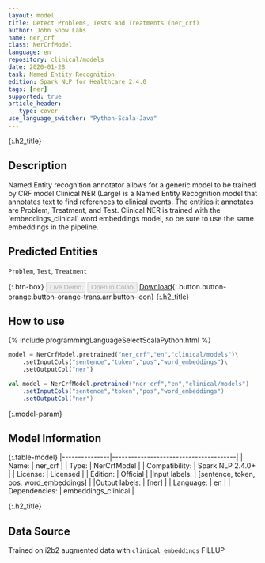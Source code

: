 ```yaml
---
layout: model
title: Detect Problems, Tests and Treatments (ner_crf)
author: John Snow Labs
name: ner_crf
class: NerCrfModel
language: en
repository: clinical/models
date: 2020-01-28
task: Named Entity Recognition
edition: Spark NLP for Healthcare 2.4.0
tags: [ner]
supported: true
article_header:
   type: cover
use_language_switcher: "Python-Scala-Java"
---
```


{:.h2_title}
## Description
Named Entity recognition annotator allows for a generic model to be trained by CRF model
Clinical NER (Large) is a Named Entity Recognition model that annotates text to find references to clinical events. The entities it annotates are Problem, Treatment, and Test. Clinical NER is trained with the 'embeddings_clinical' word embeddings model, so be sure to use the same embeddings in the pipeline.

## Predicted Entities
`Problem`, `Test`, `Treatment`

{:.btn-box}
<button class="button button-orange" disabled>Live Demo</button>
<button class="button button-orange" disabled>Open in Colab</button>
[Download](https://s3.amazonaws.com/auxdata.johnsnowlabs.com/clinical/models/ner_crf_en_2.4.0_2.4_1580237286004.zip){:.button.button-orange.button-orange-trans.arr.button-icon}
{:.h2_title}
## How to use 
<div class="tabs-box" markdown="1">

{% include programmingLanguageSelectScalaPython.html %}

```python
model = NerCrfModel.pretrained("ner_crf","en","clinical/models")\
	.setInputCols("sentence","token","pos","word_embeddings")\
	.setOutputCol("ner")
```

```scala
val model = NerCrfModel.pretrained("ner_crf","en","clinical/models")
	.setInputCols("sentence","token","pos","word_embeddings")
	.setOutputCol("ner")
```
</div>



{:.model-param}
## Model Information

{:.table-model}
|---------------|---------------------------------------|
| Name:          | ner_crf                               |
| Type:   | NerCrfModel                           |
| Compatibility: | Spark NLP 2.4.0+                                 |
| License:       | Licensed                              |
| Edition:       | Official                            |
|Input labels:        | [sentence, token, pos, word_embeddings] |
|Output labels:       | [ner]                                   |
| Language:      | en                                    |
| Dependencies: | embeddings_clinical                   |

{:.h2_title}
## Data Source
Trained on i2b2 augmented data with `clinical_embeddings`
FILLUP